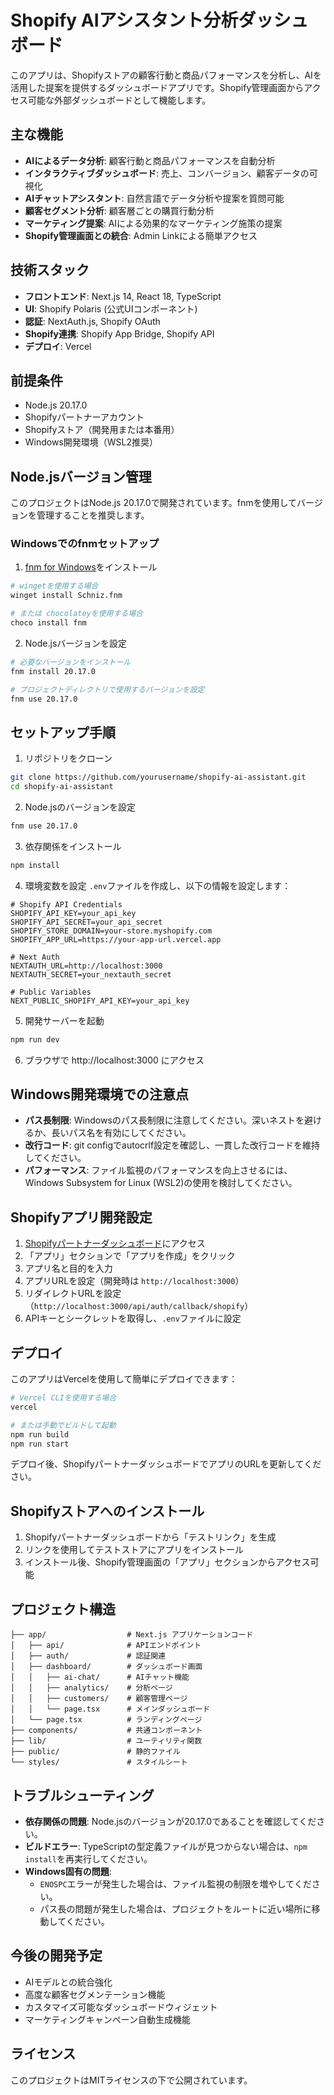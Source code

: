 # Shopify AIアシスタント分析ダッシュボード

このアプリは、Shopifyストアの顧客行動と商品パフォーマンスを分析し、AIを活用した提案を提供するダッシュボードアプリです。Shopify管理画面からアクセス可能な外部ダッシュボードとして機能します。

## 主な機能

- **AIによるデータ分析**: 顧客行動と商品パフォーマンスを自動分析
- **インタラクティブダッシュボード**: 売上、コンバージョン、顧客データの可視化
- **AIチャットアシスタント**: 自然言語でデータ分析や提案を質問可能
- **顧客セグメント分析**: 顧客層ごとの購買行動分析
- **マーケティング提案**: AIによる効果的なマーケティング施策の提案
- **Shopify管理画面との統合**: Admin Linkによる簡単アクセス

## 技術スタック

- **フロントエンド**: Next.js 14, React 18, TypeScript
- **UI**: Shopify Polaris (公式UIコンポーネント)
- **認証**: NextAuth.js, Shopify OAuth
- **Shopify連携**: Shopify App Bridge, Shopify API
- **デプロイ**: Vercel

## 前提条件

- Node.js 20.17.0
- Shopifyパートナーアカウント
- Shopifyストア（開発用または本番用）
- Windows開発環境（WSL2推奨）

## Node.jsバージョン管理

このプロジェクトはNode.js 20.17.0で開発されています。fnmを使用してバージョンを管理することを推奨します。

### Windowsでのfnmセットアップ

1. [fnm for Windows](https://github.com/Schniz/fnm)をインストール
```bash
# wingetを使用する場合
winget install Schniz.fnm

# または chocolateyを使用する場合
choco install fnm
```

2. Node.jsバージョンを設定
```bash
# 必要なバージョンをインストール
fnm install 20.17.0

# プロジェクトディレクトリで使用するバージョンを設定
fnm use 20.17.0
```

## セットアップ手順

1. リポジトリをクローン
```bash
git clone https://github.com/yourusername/shopify-ai-assistant.git
cd shopify-ai-assistant
```

2. Node.jsのバージョンを設定
```bash
fnm use 20.17.0
```

3. 依存関係をインストール
```bash
npm install
```

4. 環境変数を設定
`.env`ファイルを作成し、以下の情報を設定します：

```
# Shopify API Credentials
SHOPIFY_API_KEY=your_api_key
SHOPIFY_API_SECRET=your_api_secret
SHOPIFY_STORE_DOMAIN=your-store.myshopify.com
SHOPIFY_APP_URL=https://your-app-url.vercel.app

# Next Auth
NEXTAUTH_URL=http://localhost:3000
NEXTAUTH_SECRET=your_nextauth_secret

# Public Variables
NEXT_PUBLIC_SHOPIFY_API_KEY=your_api_key
```

5. 開発サーバーを起動
```bash
npm run dev
```

6. ブラウザで http://localhost:3000 にアクセス

## Windows開発環境での注意点

- **パス長制限**: Windowsのパス長制限に注意してください。深いネストを避けるか、長いパス名を有効にしてください。
- **改行コード**: git configでautocrlf設定を確認し、一貫した改行コードを維持してください。
- **パフォーマンス**: ファイル監視のパフォーマンスを向上させるには、Windows Subsystem for Linux (WSL2)の使用を検討してください。

## Shopifyアプリ開発設定

1. [Shopifyパートナーダッシュボード](https://partners.shopify.com)にアクセス
2. 「アプリ」セクションで「アプリを作成」をクリック
3. アプリ名と目的を入力
4. アプリURLを設定（開発時は `http://localhost:3000`）
5. リダイレクトURLを設定（`http://localhost:3000/api/auth/callback/shopify`）
6. APIキーとシークレットを取得し、`.env`ファイルに設定

## デプロイ

このアプリはVercelを使用して簡単にデプロイできます：

```bash
# Vercel CLIを使用する場合
vercel

# または手動でビルドして起動
npm run build
npm run start
```

デプロイ後、ShopifyパートナーダッシュボードでアプリのURLを更新してください。

## Shopifyストアへのインストール

1. Shopifyパートナーダッシュボードから「テストリンク」を生成
2. リンクを使用してテストストアにアプリをインストール
3. インストール後、Shopify管理画面の「アプリ」セクションからアクセス可能

## プロジェクト構造

```
├── app/                  # Next.js アプリケーションコード
│   ├── api/              # APIエンドポイント
│   ├── auth/             # 認証関連
│   ├── dashboard/        # ダッシュボード画面
│   │   ├── ai-chat/      # AIチャット機能
│   │   ├── analytics/    # 分析ページ
│   │   ├── customers/    # 顧客管理ページ
│   │   └── page.tsx      # メインダッシュボード
│   └── page.tsx          # ランディングページ
├── components/           # 共通コンポーネント
├── lib/                  # ユーティリティ関数
├── public/               # 静的ファイル
└── styles/               # スタイルシート
```

## トラブルシューティング

- **依存関係の問題**: Node.jsのバージョンが20.17.0であることを確認してください。
- **ビルドエラー**: TypeScriptの型定義ファイルが見つからない場合は、`npm install`を再実行してください。
- **Windows固有の問題**: 
  - `ENOSPC`エラーが発生した場合は、ファイル監視の制限を増やしてください。
  - パス長の問題が発生した場合は、プロジェクトをルートに近い場所に移動してください。

## 今後の開発予定

- AIモデルとの統合強化
- 高度な顧客セグメンテーション機能
- カスタマイズ可能なダッシュボードウィジェット
- マーケティングキャンペーン自動生成機能

## ライセンス

このプロジェクトはMITライセンスの下で公開されています。 